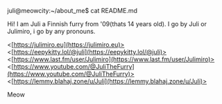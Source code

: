juli@meowcity:~/about_me$ cat README.md

Hi!
I am Juli a Finnish furry from '09(thats 14 years old). I go by Juli or Julimiro, i go by any pronouns.

<[https://julimiro.eu](https://julimiro.eu)>  
<[https://eepykitty.lol/@juli](https://eepykitty.lol/@juli)>  
<[https://www.last.fm/user/Julimiro](https://www.last.fm/user/Julimiro)>  
<[https://www.youtube.com/@JuliTheFurry](https://www.youtube.com/@JuliTheFurry)>
<[https://lemmy.blahaj.zone/u/Juli](https://lemmy.blahaj.zone/u/Juli)>




Meow
